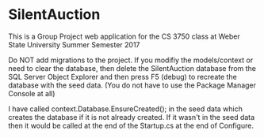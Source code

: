 # SilentAuction
This is a Group Project web application for the CS 3750 class at Weber State University Summer Semester 2017

Do NOT add migrations to the project. If you modifiy the models/context or need to clear the database, then delete the SilentAuction database from the SQL Server Object Explorer and then press F5 (debug) to recreate the database with the seed data. (You do not have to use the Package Manager Console at all)

I have called context.Database.EnsureCreated(); in the seed data which creates the database if it is not already created.
If it wasn't in the seed data then it would be called at the end of the Startup.cs at the end of Configure.

